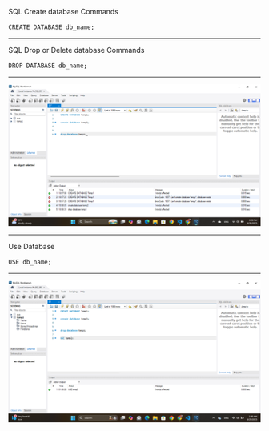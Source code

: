 SQL Create database Commands

```markdown
CREATE DATABASE db_name;
```
<hr>

SQL Drop or Delete database Commands 

```markdown
DROP DATABASE db_name;
```
<hr>

![image](images/01.png)

<hr>


Use Database 

```markdown
USE db_name;
```

<hr>

![alt text](images/02.png)




